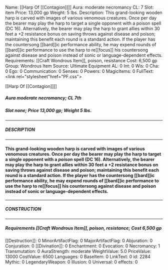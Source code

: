 Name: [[Harp Of [[Contagion]]]]
Aura: moderate necromancy
CL: 7
Slot: item
Price: 13,000 gp
Weight: 5 lbs.
Description: This grand-looking wooden harp is carved with images of various venomous creatures. Once per day the bearer may play the harp to target a single opponent with a poison spell (DC 16). Alternatively, the bearer may play the harp to grant allies within 30 feet a +2 resistance bonus on saving throws against disease and poison; maintaining this benefit each round is a standard action. If the player has the countersong [[bard]]ic performance ability, he may expend rounds of [[bard]]ic performance to use the harp to re[[focus]] his countersong against disease and poison instead of sonic or language-dependent effects.
Requirements: [[Craft Wondrous Item]], poison, resistance
Cost: 6,500 gp
Group: Wondrous Item
Source: Ultimate Equipment
AL: 0
Int: 0
Wis: 0
Cha: 0
Ego: 0
Communication: 0
Senses: 0
Powers: 0
MagicItems: 0
FullText: <link rel="stylesheet"href="PF.css"><div class="heading"><p class="alignleft">[[Harp Of [[Contagion]]]]</p><div style="clear: both;"></div></div><div><h5><b>Aura </b>moderate necromancy; <b>CL </b>7th</h5><h5><b>Slot </b>none; <b>Price </b>13,000 gp; <b>Weight </b>5 lbs.</h5></div><hr/><div><h5><b>DESCRIPTION</b></h5></div><hr/><div><h4><p>This grand-looking wooden harp is carved with images of various venomous creatures. Once per day the bearer may play the harp to target a single opponent with a <i>poison</i> spell (DC 16). Alternatively, the bearer may play the harp to grant allies within 30 feet a +2 resistance bonus on saving throws against disease and poison; maintaining this benefit each round is a standard action. If the player has the countersong [[bard]]ic performance ability, he may expend rounds of [[bard]]ic performance to use the harp to re[[focus]] his countersong against disease and poison instead of sonic or language-dependent effects.</p></h4></div><hr/><div><h5><b>CONSTRUCTION</b></h5></div><hr/><div><h5><b>Requirements </b>[[Craft Wondrous Item]], <i>poison</i>, <i>resistance</i>; <b>Cost </b>6,500 gp</h5></div>
[[Destruction]]: 0
MinorArtifactFlag: 0
MajorArtifactFlag: 0
Abjuration: 0
Conjuration: 0
[[Divination]]: 0
Enchantment: 0
Evocation: 0
Necromancy: 1
Transmutation: 0
AuraStrength: moderate
WeightValue: 5.0
PriceValue: 13000
CostValue: 6500
Languages: 0
BaseItem: 0
LinkText: 0
id: 2284
Mythic: 0
LegendaryWeapon: 0
Illusion: 0
Universal: 0
effects: 0
